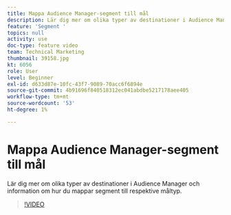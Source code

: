 ```yaml
---
title: Mappa Audience Manager-segment till mål
description: Lär dig mer om olika typer av destinationer i Audience Manager och information om hur du mappar segment till respektive måltyp.
feature: 'Segment '
topics: null
activity: use
doc-type: feature video
team: Technical Marketing
thumbnail: 39158.jpg
kt: 6056
role: User
level: Beginner
exl-id: d633d87e-10fc-43f7-9089-70acc6f6894e
source-git-commit: 4b91696f840518312ec041abdbe5217178aee405
workflow-type: tm+mt
source-wordcount: '53'
ht-degree: 1%

---
```


# Mappa Audience Manager-segment till mål

Lär dig mer om olika typer av destinationer i Audience Manager och information om hur du mappar segment till respektive måltyp.

>[!VIDEO](https://video.tv.adobe.com/v/39158/?quality=12&learn=on)
